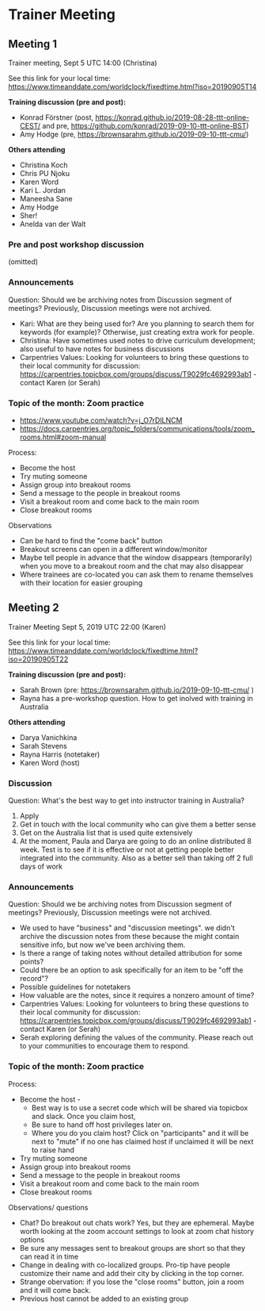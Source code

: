 # Trainer Meeting

## Meeting 1

Trainer meeting, Sept 5  UTC 14:00 (Christina)

See this link for your local time: https://www.timeanddate.com/worldclock/fixedtime.html?iso=20190905T14 

**Training discussion (pre and post):**

* Konrad Förstner (post, https://konrad.github.io/2019-08-28-ttt-online-CEST/ and pre, https://github.com/konrad/2019-09-10-ttt-online-BST)
* Amy Hodge (pre, https://brownsarahm.github.io/2019-09-10-ttt-cmu/)

**Others attending**

* Christina Koch
* Chris PU Njoku
* Karen Word
* Kari L. Jordan
* Maneesha Sane
* Amy Hodge
* Sher!
* Anelda van der Walt

### Pre and post workshop discussion

(omitted)

### Announcements

Question: Should we be archiving notes from Discussion segment of meetings? Previously, Discussion meetings were not archived.
* Kari: What are they being used for? Are you planning to search them for keywords (for example)? Otherwise, just creating extra work for people. 
* Christina: Have sometimes used notes to drive curriculum development; also useful to have notes for business discussions
* Carpentries Values: Looking for volunteers to bring these questions to their local community for discussion: https://carpentries.topicbox.com/groups/discuss/T9029fc4692993ab1 - contact Karen (or Serah)


### Topic of the month: Zoom practice 

* https://www.youtube.com/watch?v=j_O7rDILNCM
* https://docs.carpentries.org/topic_folders/communications/tools/zoom_rooms.html#zoom-manual

Process:

* Become the host
* Try muting someone
* Assign group into breakout rooms
* Send a message to the people in breakout rooms
* Visit a breakout room and come back to the main room
* Close breakout rooms

Observations

* Can be hard to find the "come back" button
* Breakout screens can open in a different window/monitor
* Maybe tell people in advance that the window disappears (temporarily) when you move to a breakout room and the chat may also disappear
* Where trainees are co-located you can ask them to rename themselves with their location for easier grouping

## Meeting 2

Trainer Meeting Sept 5, 2019 UTC 22:00 (Karen)

See this link for your local time: https://www.timeanddate.com/worldclock/fixedtime.html?iso=20190905T22

**Training discussion (pre and post):**

* Sarah Brown (pre: https://brownsarahm.github.io/2019-09-10-ttt-cmu/ )
* Rayna has a pre-workshop question. How to get inolved with training in Australia  

**Others attending** 

* Darya Vanichkina
* Sarah Stevens
* Rayna Harris (notetaker)
* Karen Word (host)


### Discussion

Question: What's the best way to get into instructor training in Australia?

1. Apply
2. Get in touch with the local community who can give them a better sense 
3. Get on the Australia list that is used quite extensively
4. At the moment, Paula and Darya are going to do an online distributed 8 week. Test is to see if it is effective or not at getting people better integrated into the community. Also as a better sell than taking off 2 full days of work

### Announcements

Question: Should we be archiving notes from Discussion segment of meetings? Previously, Discussion meetings were not archived.

* We used to have "business" and "discussion meetings". we didn't archive the discussion notes from these because the might contain sensitive info, but now we've been archiving them. 
* Is there a range of taking notes without detailed attribution for some points?
* Could there be an option to ask specifically for an item to be "off the record"?
* Possible guidelines for notetakers
* How valuable are the notes, since it requires a nonzero amount of time?
* Carpentries Values: Looking for volunteers to bring these questions to their local community for discussion: https://carpentries.topicbox.com/groups/discuss/T9029fc4692993ab1 - contact Karen (or Serah)
* Serah exploring defining the values of the community. Please reach out to your communities to encourage them to respond. 

### Topic of the month: Zoom practice 

Process:

* Become the host - 
	* Best way is to use a secret code which will be shared via topicbox and slack. Once you claim host, 
	* Be sure to hand off host privileges later on.
	* Where you do you claim host? Click on "participants" and it will be next to "mute" if no one has claimed host if unclaimed it will be next to raise hand
* Try muting someone
* Assign group into breakout rooms
* Send a message to the people in breakout rooms
* Visit a breakout room and come back to the main room
* Close breakout rooms

Observations/ questions

* Chat? Do breakout out chats work? Yes, but they are ephemeral. Maybe worth looking at the zoom account settings to look at zoom chat history options
* Be sure any messages sent to breakout groups are short so that they can read it in time
* Change in dealing with co-localized groups. Pro-tip have people customize their name and add their city by clicking in the top corner. 
* Strange obervation: if you lose the "close rooms" button, join a room and it will come back. 
* Previous host cannot be added to an existing group
